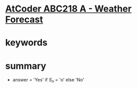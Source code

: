 # [AtCoder ABC218 A - Weather Forecast](https://atcoder.jp/contests/abc218/tasks/abc218_a)


# keywords 


# summary 
- answer = 'Yes' if $S_n$ = 'o' else 'No'